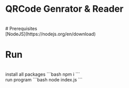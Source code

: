 # QRCode Genrator & Reader
<br>
# Prerequisites
<br>
[NodeJS](https://nodejs.org/en/download)

# Run
<br>
install all packages
```bash
    npm i
```
<br>
run program
```bash
    node index.js
```